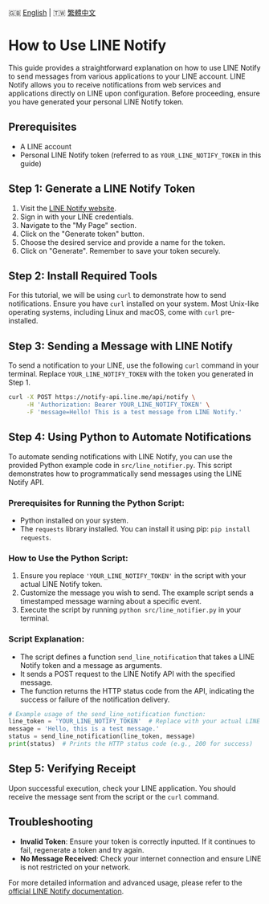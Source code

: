 🇬🇧 [English](../en/line_notify_guide_en.md) | 🇹🇼 [繁體中文](../zh/line_notify_guide_zh.md)

# How to Use LINE Notify

This guide provides a straightforward explanation on how to use LINE Notify to send messages from various applications to your LINE account. LINE Notify allows you to receive notifications from web services and applications directly on LINE upon configuration. Before proceeding, ensure you have generated your personal LINE Notify token.

## Prerequisites

- A LINE account
- Personal LINE Notify token (referred to as `YOUR_LINE_NOTIFY_TOKEN` in this guide)

## Step 1: Generate a LINE Notify Token

1. Visit the [LINE Notify website](https://notify-bot.line.me/en/).
2. Sign in with your LINE credentials.
3. Navigate to the "My Page" section.
4. Click on the "Generate token" button.
5. Choose the desired service and provide a name for the token.
6. Click on "Generate". Remember to save your token securely.

## Step 2: Install Required Tools

For this tutorial, we will be using `curl` to demonstrate how to send notifications. Ensure you have `curl` installed on your system. Most Unix-like operating systems, including Linux and macOS, come with `curl` pre-installed.

## Step 3: Sending a Message with LINE Notify

To send a notification to your LINE, use the following `curl` command in your terminal. Replace `YOUR_LINE_NOTIFY_TOKEN` with the token you generated in Step 1.

```bash
curl -X POST https://notify-api.line.me/api/notify \
     -H 'Authorization: Bearer YOUR_LINE_NOTIFY_TOKEN' \
     -F 'message=Hello! This is a test message from LINE Notify.'
```

## Step 4: Using Python to Automate Notifications

To automate sending notifications with LINE Notify, you can use the provided Python example code in `src/line_notifier.py`. This script demonstrates how to programmatically send messages using the LINE Notify API.

### Prerequisites for Running the Python Script:

- Python installed on your system.
- The `requests` library installed. You can install it using pip: `pip install requests`.

### How to Use the Python Script:

1. Ensure you replace `'YOUR_LINE_NOTIFY_TOKEN'` in the script with your actual LINE Notify token.
2. Customize the message you wish to send. The example script sends a timestamped message warning about a specific event.
3. Execute the script by running `python src/line_notifier.py` in your terminal.

### Script Explanation:

- The script defines a function `send_line_notification` that takes a LINE Notify token and a message as arguments.
- It sends a POST request to the LINE Notify API with the specified message.
- The function returns the HTTP status code from the API, indicating the success or failure of the notification delivery.

```python
# Example usage of the send_line_notification function:
line_token = 'YOUR_LINE_NOTIFY_TOKEN'  # Replace with your actual LINE Notify token
message = 'Hello, this is a test message.'
status = send_line_notification(line_token, message)
print(status)  # Prints the HTTP status code (e.g., 200 for success)
```

## Step 5: Verifying Receipt

Upon successful execution, check your LINE application. You should receive the message sent from the script or the `curl` command.

## Troubleshooting

- **Invalid Token**: Ensure your token is correctly inputted. If it continues to fail, regenerate a token and try again.
- **No Message Received**: Check your internet connection and ensure LINE is not restricted on your network.

For more detailed information and advanced usage, please refer to the [official LINE Notify documentation](https://notify-bot.line.me/doc/en/).
